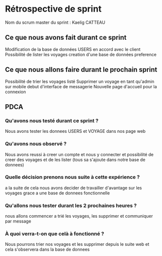 # Rétrospective de sprint

Nom du scrum master du sprint : Kaelig CATTEAU

## Ce que nous avons fait durant ce sprint
Modification de la base de données USERS en accord avec le client
Possibilité de lister les voyages
creation d'une base de données preference

## Ce que nous allons faire durant le prochain sprint
Possibilité de trier les voyages listé 
Supprimer un voyage en tant qu'admin sur mobile
debut d'interface de messagerie
Nouvelle page d'accueil pour la connexion

## PDCA 
### Qu'avons nous testé durant ce sprint ? 
Nous avons tester les donnees USERS et VOYAGE dans nos page web

### Qu'avons nous observé ? 
Nous avons reussi à creer un compte et nous y connecter et possibilité de creer des voyages et de les lister
(tous sa s'ajoute dans notre base de donnees)

### Quelle décision prenons nous suite à cette expérience ? 
a la suite de cela nous avons decider de travailler d'avantage sur les voyages grace a une base de donnees fonctionnelle

### Qu'allons nous tester durant les 2 prochaines heures ? 
nous allons commencer a trié les voyages, les supprimer et communiquer par message

### À quoi verra-t-on que celà à fonctionné ?
Nous pourrons trier nos voyages et les supprimer depuis le suite web et cela s'observera dans la base de donnees 

